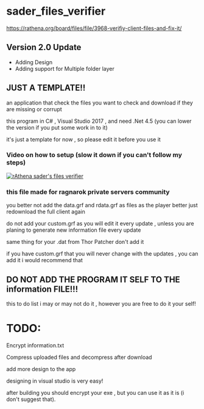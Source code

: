# sader_files_verifier

https://rathena.org/board/files/file/3968-verifiy-client-files-and-fix-it/


## Version 2.0 Update
* Adding Design
* Adding support for Multiple folder layer

## JUST A TEMPLATE!!

an application that check the files you want to check and download if they are missing or corrupt

this program in C# , Visual Studio 2017 , and need .Net 4.5 (you can lower the version if you put some work in to it)

it's just a template for now , so please edit it before you use it

### Video on how to setup (slow it down if you can't follow my steps)

[![rAthena sader's files verifier](https://i.ytimg.com/vi/-tL8g4JS6PU/hqdefault.jpg)](https://youtu.be/-tL8g4JS6PU "rAthena sader's files verifier")

### this file made for ragnarok private servers community

you better not add the data.grf and rdata.grf as files as the player better just redownload the full client again

do not add your custom.grf as you will edit it every update , unless you are planing to generate new information file every update

same thing for your .dat from Thor Patcher don't add it

if you have custom.grf that you will never change with the updates , you can add it i would recommend that


## DO NOT ADD THE PROGRAM IT SELF TO THE information FILE!!!


this to do list i may or may not do it , however you are free to do it your self!

# TODO:

Encrypt information.txt

Compress uploaded files and decompress after download

add more design to the app

designing in visual studio is very easy!

after building you should encrypt your exe , but you can use it as it is (i don't suggest that).
